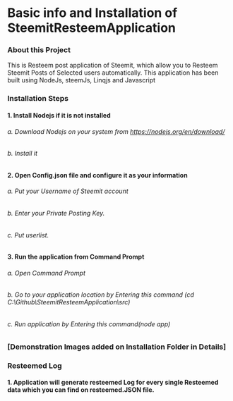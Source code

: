 # Basic info and Installation of SteemitResteemApplication

### About this Project

This is Resteem post application of Steemit, which allow you to Resteem Steemit Posts of Selected users automatically. This application has been built using NodeJs, steemJs, Linqjs and Javascript



### Installation Steps


#### 1. Install Nodejs if it is not installed

###### 	a. Download Nodejs on your system from https://nodejs.org/en/download/

###### 	b. Install it



#### 2. Open Config.json file and configure it as your information

###### 	a. Put your Username of Steemit account

###### 	b. Enter your Private Posting Key.

###### 	c. Put userlist.



#### 3. Run the application from Command Prompt

###### 	a. Open Command Prompt

######  b. Go to your application location by Entering this command (cd C:\Github\SteemitResteemApplication\src)

###### 	c. Run application by Entering this command(node app)


### [Demonstration Images added on Installation Folder in Details]

### Resteemed Log
#### 1. Application will generate resteemed Log for every single Resteemed data which you can find on resteemed.JSON file.